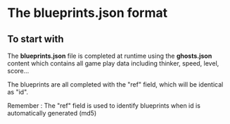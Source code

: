 # The blueprints.json format
## To start with
The __blueprints.json__ file is completed at runtime using the __ghosts.json__ content
which contains all game play data including thinker, speed, level, score...

The blueprints are all completed with the "ref" field, which will be identical as "id".

Remember : The "ref" field is used to identify blueprints when id is automatically generated (md5)
